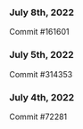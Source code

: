 ### July 8th, 2022

Commit #161601

### July 5th, 2022

Commit #314353


### July 4th, 2022

Commit #72281
